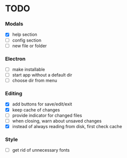 # TODO

### Modals
- [X] help section
- [ ] config section
- [ ] new file or folder

### Electron
- [ ] make installable
- [ ] start app without a default dir
- [ ] choose dir from menu

### Editing
- [X] add buttons for save/edit/exit
- [X] keep cache of changes
- [ ] provide indicator for changed files
- [ ] when closing, warn about unsaved changes
- [X] instead of always reading from disk, first check cache

### Style
- [ ] get rid of unnecessary fonts
